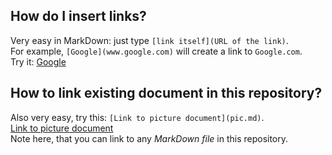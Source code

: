 ## How do I insert links?

Very easy in MarkDown: just type `[link itself](URL of the link)`.  
For example, `[Google](www.google.com)` will create a link to `Google.com`.  
Try it: [Google](www.google.com)  

## How to link existing document in this repository?

Also very easy, try this: `[Link to picture document](pic.md)`.  
[Link to picture document](pic.md)  
Note here, that you can link to any *MarkDown file* in this repository.  
